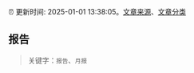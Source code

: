 :alarm_clock: 更新时间: 2025-01-01 13:38:05。[文章来源](/README.md)、[文章分类](/TAGS.md)

## 报告


> 关键字：`报告`、`月报`



